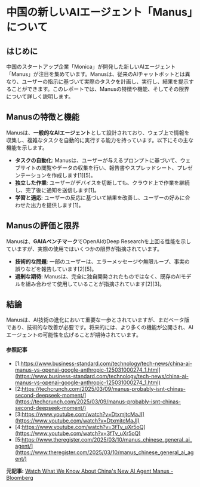 # 中国の新しいAIエージェント「Manus」について

## はじめに

中国のスタートアップ企業「Monica」が開発した新しいAIエージェント「Manus」が注目を集めています。Manusは、従来のAIチャットボットとは異なり、ユーザーの指示に基づいて実際のタスクを計画し、実行し、結果を提示することができます。このレポートでは、Manusの特徴や機能、そしてその限界について詳しく説明します。

## Manusの特徴と機能

Manusは、**一般的なAIエージェント**として設計されており、ウェブ上で情報を収集し、複雑なタスクを自動的に実行する能力を持っています。以下にその主な機能を示します。

- **タスクの自動化**: Manusは、ユーザーが与えるプロンプトに基づいて、ウェブサイトの閲覧やデータの収集を行い、報告書やスプレッドシート、プレゼンテーションを作成します[1][5]。
- **独立した作業**: ユーザーがデバイスを切断しても、クラウド上で作業を継続し、完了後に通知を送信します[1]。
- **学習と適応**: ユーザーの反応に基づいて結果を改善し、ユーザーの好みに合わせた出力を提供します[1]。

## Manusの評価と限界

Manusは、**GAIAベンチマーク**でOpenAIのDeep Researchを上回る性能を示していますが、実際の使用ではいくつかの限界が指摘されています。

- **技術的な問題**: 一部のユーザーは、エラーメッセージや無限ループ、事実の誤りなどを報告しています[2][5]。
- **過剰な期待**: Manusは、完全に独自開発されたものではなく、既存のAIモデルを組み合わせて使用していることが指摘されています[2][3]。

## 結論

Manusは、AI技術の進化において重要な一歩とされていますが、まだベータ版であり、技術的な改善が必要です。将来的には、より多くの機能が公開され、AIエージェントの可能性を広げることが期待されています。

#### 参照記事
- [1:https://www.business-standard.com/technology/tech-news/china-ai-manus-vs-openai-google-anthropic-125031000274_1.html](https://www.business-standard.com/technology/tech-news/china-ai-manus-vs-openai-google-anthropic-125031000274_1.html)
- [2:https://techcrunch.com/2025/03/09/manus-probably-isnt-chinas-second-deepseek-moment/](https://techcrunch.com/2025/03/09/manus-probably-isnt-chinas-second-deepseek-moment/)
- [3:https://www.youtube.com/watch?v=DtxmjtcMaJI](https://www.youtube.com/watch?v=DtxmjtcMaJI)
- [4:https://www.youtube.com/watch?v=3fTv_uXr5oQ](https://www.youtube.com/watch?v=3fTv_uXr5oQ)
- [5:https://www.theregister.com/2025/03/10/manus_chinese_general_ai_agent/](https://www.theregister.com/2025/03/10/manus_chinese_general_ai_agent/)


**元記事:** [Watch What We Know About China's New AI Agent Manus - Bloomberg](https://www.bloomberg.com/news/videos/2025-03-10/what-we-know-about-china-s-new-ai-agent-manus-video)